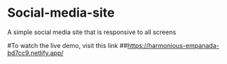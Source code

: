 # Social-media-site
A simple social media site that is responsive to all screens

#To watch the live demo, visit this link
##https://harmonious-empanada-bd7cc9.netlify.app/
